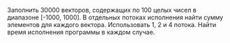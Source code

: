 ﻿Заполнить 30000 векторов, содержащих по 100 целых чисел в диапазоне [-1000,
1000]. В отдельных потоках исполнения найти сумму элементов для каждого вектора.
Использовать 1, 2 и 4 потока. Найти время исполнения программы в каждом случае.